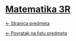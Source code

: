 # [Matematika 3R](https://www.github.com/studosi-fer/MAT3R)
[<- Stranica predmeta](https://www.fer.unizg.hr/predmet/mat3r)

[<- Povratak na listu predmeta](https://www.github.com/studosi/FER)